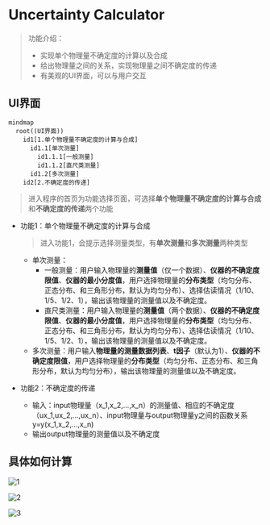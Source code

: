 # Uncertainty Calculator 

> 功能介绍：
>
> * 实现单个物理量不确定度的计算以及合成
> * 给出物理量之间的关系，实现物理量之间不确定度的传递
> * 有美观的UI界面，可以与用户交互



## UI界面



```mermaid
mindmap
  root((UI界面))
    id1[1.单个物理量不确定度的计算与合成]
      id1.1[单次测量]
      	id1.1.1[一般测量]
      	id1.1.2[直尺类测量]
      id1.2[多次测量]
    id2[2.不确定度的传递]
```

> 进入程序的首页为功能选择页面，可选择**单个物理量不确定度的计算与合成**和**不确定度的传递**两个功能

* 功能1：单个物理量不确定度的计算与合成

  > 进入功能1，会提示选择测量类型，有**单次测量**和**多次测量**两种类型

  * 单次测量：
    * 一般测量：用户输入物理量的**测量值**（仅一个数据）、**仪器的不确定度限值**、**仪器的最小分度值**，用户选择物理量的**分布类型**（均匀分布、正态分布、和三角形分布，默认为均匀分布）、选择估读情况（1/10、1/5、1/2、1），输出该物理量的测量值以及不确定度。
    * 直尺类测量：用户输入物理量的**测量值**（两个数据）、**仪器的不确定度限值**、**仪器的最小分度值**，用户选择物理量的**分布类型**（均匀分布、正态分布、和三角形分布，默认为均匀分布）、选择估读情况（1/10、1/5、1/2、1），输出该物理量的测量值以及不确定度。
  * 多次测量：用户输入**物理量的测量数据列表**、**t因子**（默认为1）、**仪器的不确定度限值**，用户选择物理量的**分布类型**（均匀分布、正态分布、和三角形分布，默认为均匀分布），输出该物理量的测量值以及不确定度。

* 功能2：不确定度的传递

  * 输入：input物理量（x_1,x_2,...,x_n）的测量值、相应的不确定度（ux_1,ux_2,...,ux_n）、input物理量与output物理量y之间的函数关系y=y(x_1,x_2,...,x_n)
  * 输出output物理量的测量值以及不确定度

## 具体如何计算

![1](D:\ASUS\桌面\code\uncertainty\picture\1.jpg)

![2](D:\ASUS\桌面\code\uncertainty\picture\2.jpg)

![3](D:\ASUS\桌面\code\uncertainty\picture\3.jpg)